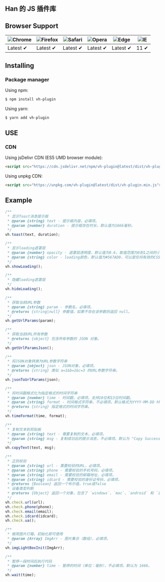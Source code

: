 ## Han 的 JS 插件库

## Browser Support

| ![Chrome](https://raw.githubusercontent.com/alrra/browser-logos/main/src/chrome/chrome_48x48.png) | ![Firefox](https://raw.githubusercontent.com/alrra/browser-logos/main/src/firefox/firefox_48x48.png) | ![Safari](https://raw.githubusercontent.com/alrra/browser-logos/main/src/safari/safari_48x48.png) | ![Opera](https://raw.githubusercontent.com/alrra/browser-logos/main/src/opera/opera_48x48.png) | ![Edge](https://raw.githubusercontent.com/alrra/browser-logos/main/src/edge/edge_48x48.png) | ![IE](https://raw.githubusercontent.com/alrra/browser-logos/master/src/archive/internet-explorer_9-11/internet-explorer_9-11_48x48.png) |
| --- | --- | --- | --- | --- | --- |
| Latest ✔ | Latest ✔ | Latest ✔ | Latest ✔ | Latest ✔ | 11 ✔ |

## Installing

### Package manager

Using npm:

```bash
$ npm install vh-plugin
```

Using yarn:

```bash
$ yarn add vh-plugin
```

## USE

### CDN

Using jsDelivr CDN (ES5 UMD browser module):

```html
<script src="https://cdn.jsdelivr.net/npm/vh-plugin@latest/dist/vh-plugin.min.js"></script>
```

Using unpkg CDN:

```html
<script src="https://unpkg.com/vh-plugin@latest/dist/vh-plugin.min.js"></script>
```

## Example

```js
/**
 * 显示Toast消息提示框
 * @param {string} text - 提示框内容，必填项。
 * @param {number} duration - 提示框存在时长，默认值为1666毫秒。
 */
vh.toast(text, duration);
```

```js
/**
 * 显示loading遮罩层
 * @param {number} opacity - 遮罩层透明度，默认值为0.6，取值范围为0到1之间的小数。
 * @param {string} color - loading颜色，默认值为#567AD0，可以是任何有效的CSS颜色值。
 */
vh.showLoading();
```

```js
/**
 * 隐藏loading遮罩层
 */
vh.hideLoading();
```

```js
/**
 * 获取当前URL参数
 * @param {string} param - 参数名，必填项。
 * @returns {string|null} 参数值，如果不存在该参数则返回 null。
 */
vh.getUrlParams(param);
```

```js
/**
 * 获取当前URL所有参数
 * @returns {object} 包含所有参数的 JSON 对象。
 */
vh.getUrlParamsJson();
```

```js
/**
 * 将JSON对象转换为URL参数字符串
 * @param {object} json - JSON对象，必填项。
 * @returns {string} 类似 a=1&b=2&c=3 的URL参数字符串。
 */
vh.jsonToUrlParams(json);
```

```js
/**
 * 将时间戳格式化为指定格式的时间字符串
 * @param {number} time - 时间戳，必填项。支持10位和13位时间戳。
 * @param {string} format - 时间格式字符串，不必填项。默认格式为YYYY-MM-DD hh:mm:ss。传入格式时，YYYY、MM、DD、hh、mm、ss不可改变，其他可改变。
 * @returns {string} 指定格式的时间字符串。
 */
vh.timeFormat(time, format);
```

```js
/**
 * 复制文本到剪贴板
 * @param {string} text - 需要复制的文本，必填项。
 * @param {string} msg - 复制成功后的提示消息，不必填项。默认为 "Copy Success"。传入任意非或空字符串时，不弹出消息提示。
 */
vh.copyText(text, msg);
```

```js
/**
 * 正则校验
 * @param {string} url - 需要校验的URL，必填项。
 * @param {string} phone - 需要校验的手机号码，必填项。
 * @param {string} email - 需要校验的邮箱地址，必填项。
 * @param {string} idcard - 需要校验的身份证号码，必填项。
 * @returns {Boolean} 返回一个布尔值，true或false
 * 设备类型判断
 * @returns {Object} 返回一个对象，包含了 `windows`、`mac`、`android` 和 `ios` 四个属性，分别表示当前设备类型
 */
vh.check.url(url);
vh.check.phone(phone);
vh.check.email(email);
vh.check.idcard(idcard);
vh.check.ua();
```

```js
/**
 * 极简图片灯箱，初始化即可使用
 * @param {Array} ImgArr - 图片集合（数组），必填项。
 */
vh.imgLightBoxInit(ImgArr);
```

```js
/**
 * 暂停一段时间后执行代码
 * @param {number} time - 暂停的时间（单位：毫秒），不必填项。默认为 1666。
 */
vh.wait(time);
```
